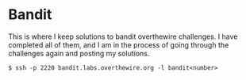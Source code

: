 # Bandit

This is where I keep solutions to bandit overthewire challenges. I have completed all of them, and I am in the process of going through the challenges again and posting my solutions.

```
$ ssh -p 2220 bandit.labs.overthewire.org -l bandit<number>
```

